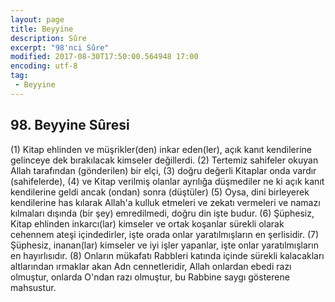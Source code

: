 ```yaml
---
layout: page
title: Beyyine
description: Sûre
excerpt: "98'nci Sûre"
modified: 2017-08-30T17:50:00.564948 17:00
encoding: utf-8
tag: 
 - Beyyine
---
```


## 98. Beyyine Sûresi

(1) Kitap ehlinden ve müşrikler(den) inkar eden(ler), açık kanıt kendilerine gelinceye dek bırakılacak kimseler değillerdi.
(2) Tertemiz sahifeler okuyan Allah tarafından (gönderilen) bir elçi, 
(3) doğru değerli Kitaplar onda vardır (sahifelerde), 
(4) ve Kitap verilmiş olanlar ayrılığa düşmediler ne ki açık kanıt kendilerine geldi ancak (ondan) sonra (düştüler)
(5) Oysa, dini birleyerek kendilerine has kılarak Allah'a kulluk etmeleri ve zekatı vermeleri ve namazı kılmaları dışında (bir şey) emredilmedi, doğru din işte budur.
(6) Şüphesiz, Kitap ehlinden inkarcı(lar) kimseler ve ortak koşanlar sürekli olarak cehennem ateşi içindedirler, işte orada onlar yaratılmışların en şerlisidir.
(7) Şüphesiz, inanan(lar) kimseler ve iyi işler yapanlar, işte onlar yaratılmışların en hayırlısıdır.
(8) Onların mükafatı Rabbleri katında içinde sürekli kalacakları altlarından ırmaklar akan Adn cennetleridir, Allah onlardan ebedi razı olmuştur, onlarda O'ndan razı olmuştur, bu Rabbine saygı gösterene mahsustur.
